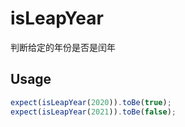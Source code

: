 # isLeapYear

判断给定的年份是否是闰年

## Usage

```ts
expect(isLeapYear(2020)).toBe(true);
expect(isLeapYear(2021)).toBe(false);
```

